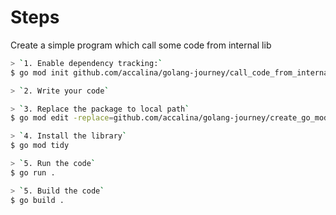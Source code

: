 # Steps

Create a simple program which call some code from internal lib

```sh
> `1. Enable dependency tracking:`
$ go mod init github.com/accalina/golang-journey/call_code_from_internal_package

> `2. Write your code`

> `3. Replace the package to local path`
$ go mod edit -replace=github.com/accalina/golang-journey/create_go_module=../create_go_module

> `4. Install the library`
$ go mod tidy

> `5. Run the code`
$ go run .

> `5. Build the code`
$ go build .
```
